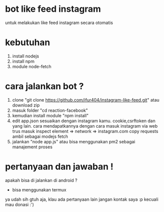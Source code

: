 # bot like feed instagram
  untuk melakukan like feed instagram secara otomatis

# kebutuhan 
1. install nodejs
2. install npm
3. module node-fetch

# cara jalankan bot ?
1. clone "git clone https://github.com/ifur404/instagram-like-feed.git" atau download zip
2. masuk folder "cd reaction-facebook"
3. kemudian install module "npm install"
4. edit app.json sesuaikan dengan instagram kamu. cookie,csrftoken dan yang lain. cara mendapatkannya dengan cara masuk instagram via web trus masuk inspect element => network => instagram.com copy requests ambil sebagai modejs fetch
5. jalankan "node app.js" atau bisa menggunakan pm2 sebagai manajement proses


# pertanyaan dan jawaban !
apakah bisa di jalankan di android ? 
* bisa menggunakan termux


ya udah sih gtuh aja, klau ada pertanyaan lain jangan kontak saya :p kecuali mau donasi :')